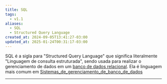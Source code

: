 ```yaml
---
title: SQL
tags:
  - v1.1
aliases:
  - SQL
  - Structured Query Language
created_at: 2024-09-05T13:41:27-03:00
updated_at: 2025-01-24T00:31:17-03:00
---
```



SQL é a sigla para "Structured Query Language" que significa literalmente "Linguagem de consulta estruturada", sendo usada para realizar o gerenciamento de dados em um [banco de dados relacional](content/atomos/2024/09/05/Banco_de_dados_relacional.md). Ela é linguagem mais comum em [Sistemas_de_gerenciamento_de_banco_de_dados](content/atomos/2024/09/05/Sistemas_de_gerenciamento_de_banco_de_dados.md) 

---

